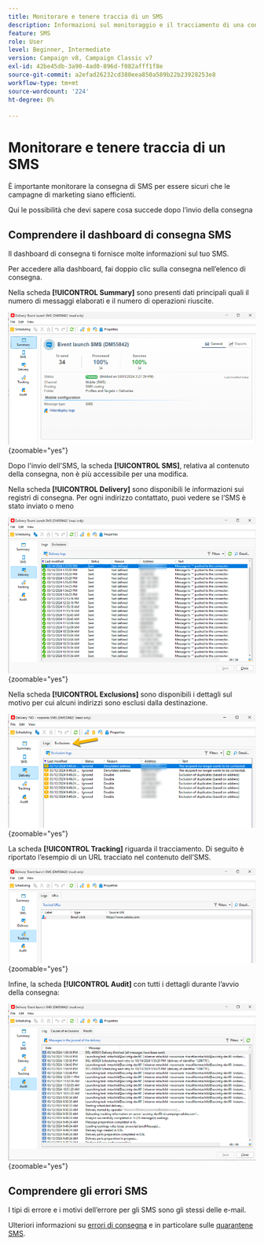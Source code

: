 ```yaml
---
title: Monitorare e tenere traccia di un SMS
description: Informazioni sul monitoraggio e il tracciamento di una consegna SMS
feature: SMS
role: User
level: Beginner, Intermediate
version: Campaign v8, Campaign Classic v7
exl-id: 42be45db-3a90-4ad0-896d-f082afff1f8e
source-git-commit: a2efad26232cd380eea850a589b22b23928253e8
workflow-type: tm+mt
source-wordcount: '224'
ht-degree: 0%

---
```


# Monitorare e tenere traccia di un SMS

È importante monitorare la consegna di SMS per essere sicuri che le campagne di marketing siano efficienti.

Qui le possibilità che devi sapere cosa succede dopo l’invio della consegna

## Comprendere il dashboard di consegna SMS

Il dashboard di consegna ti fornisce molte informazioni sul tuo SMS.

Per accedere alla dashboard, fai doppio clic sulla consegna nell’elenco di consegna.

Nella scheda **[!UICONTROL Summary]** sono presenti dati principali quali il numero di messaggi elaborati e il numero di operazioni riuscite.

![](assets/sms_summary.png){zoomable="yes"}

Dopo l&#39;invio dell&#39;SMS, la scheda **[!UICONTROL SMS]**, relativa al contenuto della consegna, non è più accessibile per una modifica.

Nella scheda **[!UICONTROL Delivery]** sono disponibili le informazioni sui registri di consegna. Per ogni indirizzo contattato, puoi vedere se l’SMS è stato inviato o meno

![](assets/sms_deliverylogs.png){zoomable="yes"}

Nella scheda **[!UICONTROL Exclusions]** sono disponibili i dettagli sul motivo per cui alcuni indirizzi sono esclusi dalla destinazione.

![](assets/sms_exclusions.png){zoomable="yes"}

La scheda **[!UICONTROL Tracking]** riguarda il tracciamento. Di seguito è riportato l’esempio di un URL tracciato nel contenuto dell’SMS.

![](assets/sms_trackinglogs.png){zoomable="yes"}

Infine, la scheda **[!UICONTROL Audit]** con tutti i dettagli durante l’avvio della consegna:

![](assets/sms_audit.png){zoomable="yes"}

## Comprendere gli errori SMS

I tipi di errore e i motivi dell’errore per gli SMS sono gli stessi delle e-mail.

Ulteriori informazioni su [errori di consegna](../delivery-failures.md) e in particolare sulle [quarantene SMS](../delivery-failures.md#sms-quarantines).
